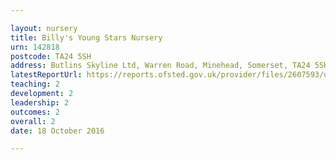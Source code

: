 ```yaml
---

layout: nursery
title: Billy's Young Stars Nursery
urn: 142818
postcode: TA24 5SH
address: Butlins Skyline Ltd, Warren Road, Minehead, Somerset, TA24 5SH
latestReportUrl: https://reports.ofsted.gov.uk/provider/files/2607593/urn/142818.pdf
teaching: 2
development: 2
leadership: 2
outcomes: 2
overall: 2
date: 18 October 2016

---
```

